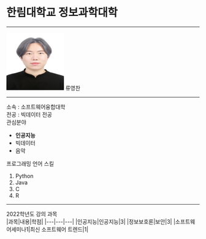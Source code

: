 # 한림대학교 정보과학대학
---
<img src=류영찬(수정).jpg height=150 width=150>
류영찬

---
소속 : 소프트웨어융합대학   
전공 : 빅데이터 전공   
관심분야   
* **인공지능**
* 빅데이터
* 음악

프로그래밍 언어 스킬   
1. Python
2. Java
3. C
4. R

---
2022학년도 강의 과목   
|과목|내용|학점|
|---|---|---|
|인공지능|인공지능|3|
|정보보호론|보안|3|
|소프트웨어세미나1|최신 소프트웨어 트렌드|1|
